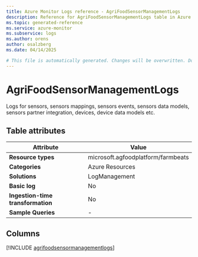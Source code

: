 ```yaml
---
title: Azure Monitor Logs reference - AgriFoodSensorManagementLogs
description: Reference for AgriFoodSensorManagementLogs table in Azure Monitor Logs.
ms.topic: generated-reference
ms.service: azure-monitor
ms.subservice: logs
ms.author: orens
author: osalzberg
ms.date: 04/14/2025

# This file is automatically generated. Changes will be overwritten. Do not change this file directly.
---
```


# AgriFoodSensorManagementLogs

Logs for sensors, sensors mappings, sensors events, sensors data models, sensors partner integration, devices, device data models etc.


## Table attributes

|Attribute|Value|
|---|---|
|**Resource types**|microsoft.agfoodplatform/farmbeats|
|**Categories**|Azure Resources|
|**Solutions**| LogManagement|
|**Basic log**|No|
|**Ingestion-time transformation**|No|
|**Sample Queries**|-|



## Columns
  
[!INCLUDE [agrifoodsensormanagementlogs](~/reusable-content/ce-skilling/azure/includes/azure-monitor/reference/tables/agrifoodsensormanagementlogs-include.md)]
